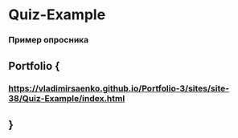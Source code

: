 # Quiz-Example

### Пример опросника

## Portfolio {

### https://vladimirsaenko.github.io/Portfolio-3/sites/site-38/Quiz-Example/index.html

## }
